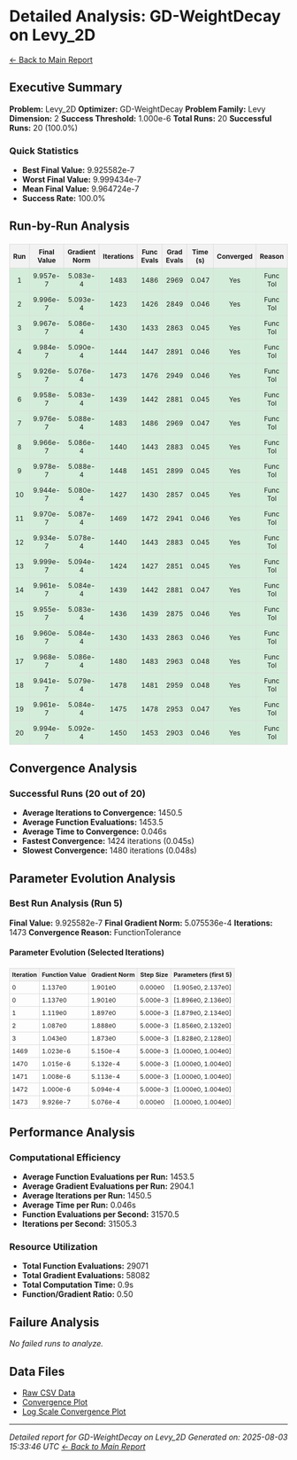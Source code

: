 # Detailed Analysis: GD-WeightDecay on Levy_2D
[← Back to Main Report](benchmark_report.md)
## Executive Summary
**Problem:** Levy_2D
**Optimizer:** GD-WeightDecay
**Problem Family:** Levy
**Dimension:** 2
**Success Threshold:** 1.000e-6
**Total Runs:** 20
**Successful Runs:** 20 (100.0%)

### Quick Statistics
* **Best Final Value:** 9.925582e-7
* **Worst Final Value:** 9.999434e-7
* **Mean Final Value:** 9.964724e-7
* **Success Rate:** 100.0%


## Run-by-Run Analysis
<table style="border-collapse: collapse; width: 100%; margin: 20px 0; font-size: 12px;">
<tr style="background-color: #f2f2f2;">
<th style="border: 1px solid #ddd; padding: 6px; text-align: center;">Run</th>
<th style="border: 1px solid #ddd; padding: 6px; text-align: center;">Final Value</th>
<th style="border: 1px solid #ddd; padding: 6px; text-align: center;">Gradient Norm</th>
<th style="border: 1px solid #ddd; padding: 6px; text-align: center;">Iterations</th>
<th style="border: 1px solid #ddd; padding: 6px; text-align: center;">Func Evals</th>
<th style="border: 1px solid #ddd; padding: 6px; text-align: center;">Grad Evals</th>
<th style="border: 1px solid #ddd; padding: 6px; text-align: center;">Time (s)</th>
<th style="border: 1px solid #ddd; padding: 6px; text-align: center;">Converged</th>
<th style="border: 1px solid #ddd; padding: 6px; text-align: center;">Reason</th>
</tr>
<tr style="background-color: #d4edda;">
<td style="border: 1px solid #ddd; padding: 6px; text-align: center;">1</td>
<td style="border: 1px solid #ddd; padding: 6px; text-align: center;">9.957e-7</td>
<td style="border: 1px solid #ddd; padding: 6px; text-align: center;">5.083e-4</td>
<td style="border: 1px solid #ddd; padding: 6px; text-align: center;">1483</td>
<td style="border: 1px solid #ddd; padding: 6px; text-align: center;">1486</td>
<td style="border: 1px solid #ddd; padding: 6px; text-align: center;">2969</td>
<td style="border: 1px solid #ddd; padding: 6px; text-align: center;">0.047</td>
<td style="border: 1px solid #ddd; padding: 6px; text-align: center;">Yes</td>
<td style="border: 1px solid #ddd; padding: 6px; text-align: center;">Func Tol</td>
</tr>
<tr style="background-color: #d4edda;">
<td style="border: 1px solid #ddd; padding: 6px; text-align: center;">2</td>
<td style="border: 1px solid #ddd; padding: 6px; text-align: center;">9.996e-7</td>
<td style="border: 1px solid #ddd; padding: 6px; text-align: center;">5.093e-4</td>
<td style="border: 1px solid #ddd; padding: 6px; text-align: center;">1423</td>
<td style="border: 1px solid #ddd; padding: 6px; text-align: center;">1426</td>
<td style="border: 1px solid #ddd; padding: 6px; text-align: center;">2849</td>
<td style="border: 1px solid #ddd; padding: 6px; text-align: center;">0.046</td>
<td style="border: 1px solid #ddd; padding: 6px; text-align: center;">Yes</td>
<td style="border: 1px solid #ddd; padding: 6px; text-align: center;">Func Tol</td>
</tr>
<tr style="background-color: #d4edda;">
<td style="border: 1px solid #ddd; padding: 6px; text-align: center;">3</td>
<td style="border: 1px solid #ddd; padding: 6px; text-align: center;">9.967e-7</td>
<td style="border: 1px solid #ddd; padding: 6px; text-align: center;">5.086e-4</td>
<td style="border: 1px solid #ddd; padding: 6px; text-align: center;">1430</td>
<td style="border: 1px solid #ddd; padding: 6px; text-align: center;">1433</td>
<td style="border: 1px solid #ddd; padding: 6px; text-align: center;">2863</td>
<td style="border: 1px solid #ddd; padding: 6px; text-align: center;">0.045</td>
<td style="border: 1px solid #ddd; padding: 6px; text-align: center;">Yes</td>
<td style="border: 1px solid #ddd; padding: 6px; text-align: center;">Func Tol</td>
</tr>
<tr style="background-color: #d4edda;">
<td style="border: 1px solid #ddd; padding: 6px; text-align: center;">4</td>
<td style="border: 1px solid #ddd; padding: 6px; text-align: center;">9.984e-7</td>
<td style="border: 1px solid #ddd; padding: 6px; text-align: center;">5.090e-4</td>
<td style="border: 1px solid #ddd; padding: 6px; text-align: center;">1444</td>
<td style="border: 1px solid #ddd; padding: 6px; text-align: center;">1447</td>
<td style="border: 1px solid #ddd; padding: 6px; text-align: center;">2891</td>
<td style="border: 1px solid #ddd; padding: 6px; text-align: center;">0.046</td>
<td style="border: 1px solid #ddd; padding: 6px; text-align: center;">Yes</td>
<td style="border: 1px solid #ddd; padding: 6px; text-align: center;">Func Tol</td>
</tr>
<tr style="background-color: #d4edda;">
<td style="border: 1px solid #ddd; padding: 6px; text-align: center;">5</td>
<td style="border: 1px solid #ddd; padding: 6px; text-align: center;">9.926e-7</td>
<td style="border: 1px solid #ddd; padding: 6px; text-align: center;">5.076e-4</td>
<td style="border: 1px solid #ddd; padding: 6px; text-align: center;">1473</td>
<td style="border: 1px solid #ddd; padding: 6px; text-align: center;">1476</td>
<td style="border: 1px solid #ddd; padding: 6px; text-align: center;">2949</td>
<td style="border: 1px solid #ddd; padding: 6px; text-align: center;">0.046</td>
<td style="border: 1px solid #ddd; padding: 6px; text-align: center;">Yes</td>
<td style="border: 1px solid #ddd; padding: 6px; text-align: center;">Func Tol</td>
</tr>
<tr style="background-color: #d4edda;">
<td style="border: 1px solid #ddd; padding: 6px; text-align: center;">6</td>
<td style="border: 1px solid #ddd; padding: 6px; text-align: center;">9.958e-7</td>
<td style="border: 1px solid #ddd; padding: 6px; text-align: center;">5.083e-4</td>
<td style="border: 1px solid #ddd; padding: 6px; text-align: center;">1439</td>
<td style="border: 1px solid #ddd; padding: 6px; text-align: center;">1442</td>
<td style="border: 1px solid #ddd; padding: 6px; text-align: center;">2881</td>
<td style="border: 1px solid #ddd; padding: 6px; text-align: center;">0.045</td>
<td style="border: 1px solid #ddd; padding: 6px; text-align: center;">Yes</td>
<td style="border: 1px solid #ddd; padding: 6px; text-align: center;">Func Tol</td>
</tr>
<tr style="background-color: #d4edda;">
<td style="border: 1px solid #ddd; padding: 6px; text-align: center;">7</td>
<td style="border: 1px solid #ddd; padding: 6px; text-align: center;">9.976e-7</td>
<td style="border: 1px solid #ddd; padding: 6px; text-align: center;">5.088e-4</td>
<td style="border: 1px solid #ddd; padding: 6px; text-align: center;">1483</td>
<td style="border: 1px solid #ddd; padding: 6px; text-align: center;">1486</td>
<td style="border: 1px solid #ddd; padding: 6px; text-align: center;">2969</td>
<td style="border: 1px solid #ddd; padding: 6px; text-align: center;">0.047</td>
<td style="border: 1px solid #ddd; padding: 6px; text-align: center;">Yes</td>
<td style="border: 1px solid #ddd; padding: 6px; text-align: center;">Func Tol</td>
</tr>
<tr style="background-color: #d4edda;">
<td style="border: 1px solid #ddd; padding: 6px; text-align: center;">8</td>
<td style="border: 1px solid #ddd; padding: 6px; text-align: center;">9.966e-7</td>
<td style="border: 1px solid #ddd; padding: 6px; text-align: center;">5.086e-4</td>
<td style="border: 1px solid #ddd; padding: 6px; text-align: center;">1440</td>
<td style="border: 1px solid #ddd; padding: 6px; text-align: center;">1443</td>
<td style="border: 1px solid #ddd; padding: 6px; text-align: center;">2883</td>
<td style="border: 1px solid #ddd; padding: 6px; text-align: center;">0.045</td>
<td style="border: 1px solid #ddd; padding: 6px; text-align: center;">Yes</td>
<td style="border: 1px solid #ddd; padding: 6px; text-align: center;">Func Tol</td>
</tr>
<tr style="background-color: #d4edda;">
<td style="border: 1px solid #ddd; padding: 6px; text-align: center;">9</td>
<td style="border: 1px solid #ddd; padding: 6px; text-align: center;">9.978e-7</td>
<td style="border: 1px solid #ddd; padding: 6px; text-align: center;">5.088e-4</td>
<td style="border: 1px solid #ddd; padding: 6px; text-align: center;">1448</td>
<td style="border: 1px solid #ddd; padding: 6px; text-align: center;">1451</td>
<td style="border: 1px solid #ddd; padding: 6px; text-align: center;">2899</td>
<td style="border: 1px solid #ddd; padding: 6px; text-align: center;">0.045</td>
<td style="border: 1px solid #ddd; padding: 6px; text-align: center;">Yes</td>
<td style="border: 1px solid #ddd; padding: 6px; text-align: center;">Func Tol</td>
</tr>
<tr style="background-color: #d4edda;">
<td style="border: 1px solid #ddd; padding: 6px; text-align: center;">10</td>
<td style="border: 1px solid #ddd; padding: 6px; text-align: center;">9.944e-7</td>
<td style="border: 1px solid #ddd; padding: 6px; text-align: center;">5.080e-4</td>
<td style="border: 1px solid #ddd; padding: 6px; text-align: center;">1427</td>
<td style="border: 1px solid #ddd; padding: 6px; text-align: center;">1430</td>
<td style="border: 1px solid #ddd; padding: 6px; text-align: center;">2857</td>
<td style="border: 1px solid #ddd; padding: 6px; text-align: center;">0.045</td>
<td style="border: 1px solid #ddd; padding: 6px; text-align: center;">Yes</td>
<td style="border: 1px solid #ddd; padding: 6px; text-align: center;">Func Tol</td>
</tr>
<tr style="background-color: #d4edda;">
<td style="border: 1px solid #ddd; padding: 6px; text-align: center;">11</td>
<td style="border: 1px solid #ddd; padding: 6px; text-align: center;">9.970e-7</td>
<td style="border: 1px solid #ddd; padding: 6px; text-align: center;">5.087e-4</td>
<td style="border: 1px solid #ddd; padding: 6px; text-align: center;">1469</td>
<td style="border: 1px solid #ddd; padding: 6px; text-align: center;">1472</td>
<td style="border: 1px solid #ddd; padding: 6px; text-align: center;">2941</td>
<td style="border: 1px solid #ddd; padding: 6px; text-align: center;">0.046</td>
<td style="border: 1px solid #ddd; padding: 6px; text-align: center;">Yes</td>
<td style="border: 1px solid #ddd; padding: 6px; text-align: center;">Func Tol</td>
</tr>
<tr style="background-color: #d4edda;">
<td style="border: 1px solid #ddd; padding: 6px; text-align: center;">12</td>
<td style="border: 1px solid #ddd; padding: 6px; text-align: center;">9.934e-7</td>
<td style="border: 1px solid #ddd; padding: 6px; text-align: center;">5.078e-4</td>
<td style="border: 1px solid #ddd; padding: 6px; text-align: center;">1440</td>
<td style="border: 1px solid #ddd; padding: 6px; text-align: center;">1443</td>
<td style="border: 1px solid #ddd; padding: 6px; text-align: center;">2883</td>
<td style="border: 1px solid #ddd; padding: 6px; text-align: center;">0.045</td>
<td style="border: 1px solid #ddd; padding: 6px; text-align: center;">Yes</td>
<td style="border: 1px solid #ddd; padding: 6px; text-align: center;">Func Tol</td>
</tr>
<tr style="background-color: #d4edda;">
<td style="border: 1px solid #ddd; padding: 6px; text-align: center;">13</td>
<td style="border: 1px solid #ddd; padding: 6px; text-align: center;">9.999e-7</td>
<td style="border: 1px solid #ddd; padding: 6px; text-align: center;">5.094e-4</td>
<td style="border: 1px solid #ddd; padding: 6px; text-align: center;">1424</td>
<td style="border: 1px solid #ddd; padding: 6px; text-align: center;">1427</td>
<td style="border: 1px solid #ddd; padding: 6px; text-align: center;">2851</td>
<td style="border: 1px solid #ddd; padding: 6px; text-align: center;">0.045</td>
<td style="border: 1px solid #ddd; padding: 6px; text-align: center;">Yes</td>
<td style="border: 1px solid #ddd; padding: 6px; text-align: center;">Func Tol</td>
</tr>
<tr style="background-color: #d4edda;">
<td style="border: 1px solid #ddd; padding: 6px; text-align: center;">14</td>
<td style="border: 1px solid #ddd; padding: 6px; text-align: center;">9.961e-7</td>
<td style="border: 1px solid #ddd; padding: 6px; text-align: center;">5.084e-4</td>
<td style="border: 1px solid #ddd; padding: 6px; text-align: center;">1439</td>
<td style="border: 1px solid #ddd; padding: 6px; text-align: center;">1442</td>
<td style="border: 1px solid #ddd; padding: 6px; text-align: center;">2881</td>
<td style="border: 1px solid #ddd; padding: 6px; text-align: center;">0.047</td>
<td style="border: 1px solid #ddd; padding: 6px; text-align: center;">Yes</td>
<td style="border: 1px solid #ddd; padding: 6px; text-align: center;">Func Tol</td>
</tr>
<tr style="background-color: #d4edda;">
<td style="border: 1px solid #ddd; padding: 6px; text-align: center;">15</td>
<td style="border: 1px solid #ddd; padding: 6px; text-align: center;">9.955e-7</td>
<td style="border: 1px solid #ddd; padding: 6px; text-align: center;">5.083e-4</td>
<td style="border: 1px solid #ddd; padding: 6px; text-align: center;">1436</td>
<td style="border: 1px solid #ddd; padding: 6px; text-align: center;">1439</td>
<td style="border: 1px solid #ddd; padding: 6px; text-align: center;">2875</td>
<td style="border: 1px solid #ddd; padding: 6px; text-align: center;">0.046</td>
<td style="border: 1px solid #ddd; padding: 6px; text-align: center;">Yes</td>
<td style="border: 1px solid #ddd; padding: 6px; text-align: center;">Func Tol</td>
</tr>
<tr style="background-color: #d4edda;">
<td style="border: 1px solid #ddd; padding: 6px; text-align: center;">16</td>
<td style="border: 1px solid #ddd; padding: 6px; text-align: center;">9.960e-7</td>
<td style="border: 1px solid #ddd; padding: 6px; text-align: center;">5.084e-4</td>
<td style="border: 1px solid #ddd; padding: 6px; text-align: center;">1430</td>
<td style="border: 1px solid #ddd; padding: 6px; text-align: center;">1433</td>
<td style="border: 1px solid #ddd; padding: 6px; text-align: center;">2863</td>
<td style="border: 1px solid #ddd; padding: 6px; text-align: center;">0.046</td>
<td style="border: 1px solid #ddd; padding: 6px; text-align: center;">Yes</td>
<td style="border: 1px solid #ddd; padding: 6px; text-align: center;">Func Tol</td>
</tr>
<tr style="background-color: #d4edda;">
<td style="border: 1px solid #ddd; padding: 6px; text-align: center;">17</td>
<td style="border: 1px solid #ddd; padding: 6px; text-align: center;">9.968e-7</td>
<td style="border: 1px solid #ddd; padding: 6px; text-align: center;">5.086e-4</td>
<td style="border: 1px solid #ddd; padding: 6px; text-align: center;">1480</td>
<td style="border: 1px solid #ddd; padding: 6px; text-align: center;">1483</td>
<td style="border: 1px solid #ddd; padding: 6px; text-align: center;">2963</td>
<td style="border: 1px solid #ddd; padding: 6px; text-align: center;">0.048</td>
<td style="border: 1px solid #ddd; padding: 6px; text-align: center;">Yes</td>
<td style="border: 1px solid #ddd; padding: 6px; text-align: center;">Func Tol</td>
</tr>
<tr style="background-color: #d4edda;">
<td style="border: 1px solid #ddd; padding: 6px; text-align: center;">18</td>
<td style="border: 1px solid #ddd; padding: 6px; text-align: center;">9.941e-7</td>
<td style="border: 1px solid #ddd; padding: 6px; text-align: center;">5.079e-4</td>
<td style="border: 1px solid #ddd; padding: 6px; text-align: center;">1478</td>
<td style="border: 1px solid #ddd; padding: 6px; text-align: center;">1481</td>
<td style="border: 1px solid #ddd; padding: 6px; text-align: center;">2959</td>
<td style="border: 1px solid #ddd; padding: 6px; text-align: center;">0.048</td>
<td style="border: 1px solid #ddd; padding: 6px; text-align: center;">Yes</td>
<td style="border: 1px solid #ddd; padding: 6px; text-align: center;">Func Tol</td>
</tr>
<tr style="background-color: #d4edda;">
<td style="border: 1px solid #ddd; padding: 6px; text-align: center;">19</td>
<td style="border: 1px solid #ddd; padding: 6px; text-align: center;">9.961e-7</td>
<td style="border: 1px solid #ddd; padding: 6px; text-align: center;">5.084e-4</td>
<td style="border: 1px solid #ddd; padding: 6px; text-align: center;">1475</td>
<td style="border: 1px solid #ddd; padding: 6px; text-align: center;">1478</td>
<td style="border: 1px solid #ddd; padding: 6px; text-align: center;">2953</td>
<td style="border: 1px solid #ddd; padding: 6px; text-align: center;">0.047</td>
<td style="border: 1px solid #ddd; padding: 6px; text-align: center;">Yes</td>
<td style="border: 1px solid #ddd; padding: 6px; text-align: center;">Func Tol</td>
</tr>
<tr style="background-color: #d4edda;">
<td style="border: 1px solid #ddd; padding: 6px; text-align: center;">20</td>
<td style="border: 1px solid #ddd; padding: 6px; text-align: center;">9.994e-7</td>
<td style="border: 1px solid #ddd; padding: 6px; text-align: center;">5.092e-4</td>
<td style="border: 1px solid #ddd; padding: 6px; text-align: center;">1450</td>
<td style="border: 1px solid #ddd; padding: 6px; text-align: center;">1453</td>
<td style="border: 1px solid #ddd; padding: 6px; text-align: center;">2903</td>
<td style="border: 1px solid #ddd; padding: 6px; text-align: center;">0.046</td>
<td style="border: 1px solid #ddd; padding: 6px; text-align: center;">Yes</td>
<td style="border: 1px solid #ddd; padding: 6px; text-align: center;">Func Tol</td>
</tr>
</table>

## Convergence Analysis

### Successful Runs (20 out of 20)

* **Average Iterations to Convergence:** 1450.5
* **Average Function Evaluations:** 1453.5
* **Average Time to Convergence:** 0.046s
* **Fastest Convergence:** 1424 iterations (0.045s)
* **Slowest Convergence:** 1480 iterations (0.048s)

## Parameter Evolution Analysis

### Best Run Analysis (Run 5)
**Final Value:** 9.925582e-7
**Final Gradient Norm:** 5.075536e-4
**Iterations:** 1473
**Convergence Reason:** FunctionTolerance

#### Parameter Evolution (Selected Iterations)

<table style="border-collapse: collapse; width: 100%; margin: 20px 0; font-size: 11px;">
<tr style="background-color: #f2f2f2;">
<th style="border: 1px solid #ddd; padding: 4px;">Iteration</th>
<th style="border: 1px solid #ddd; padding: 4px;">Function Value</th>
<th style="border: 1px solid #ddd; padding: 4px;">Gradient Norm</th>
<th style="border: 1px solid #ddd; padding: 4px;">Step Size</th>
<th style="border: 1px solid #ddd; padding: 4px;">Parameters (first 5)</th>
</tr>
<tr><td style="border: 1px solid #ddd; padding: 4px;">0</td><td style="border: 1px solid #ddd; padding: 4px;">1.137e0</td><td style="border: 1px solid #ddd; padding: 4px;">1.901e0</td><td style="border: 1px solid #ddd; padding: 4px;">0.000e0</td><td style="border: 1px solid #ddd; padding: 4px;">[1.905e0, 2.137e0]</td></tr>
<tr><td style="border: 1px solid #ddd; padding: 4px;">0</td><td style="border: 1px solid #ddd; padding: 4px;">1.137e0</td><td style="border: 1px solid #ddd; padding: 4px;">1.901e0</td><td style="border: 1px solid #ddd; padding: 4px;">5.000e-3</td><td style="border: 1px solid #ddd; padding: 4px;">[1.896e0, 2.136e0]</td></tr>
<tr><td style="border: 1px solid #ddd; padding: 4px;">1</td><td style="border: 1px solid #ddd; padding: 4px;">1.119e0</td><td style="border: 1px solid #ddd; padding: 4px;">1.897e0</td><td style="border: 1px solid #ddd; padding: 4px;">5.000e-3</td><td style="border: 1px solid #ddd; padding: 4px;">[1.879e0, 2.134e0]</td></tr>
<tr><td style="border: 1px solid #ddd; padding: 4px;">2</td><td style="border: 1px solid #ddd; padding: 4px;">1.087e0</td><td style="border: 1px solid #ddd; padding: 4px;">1.888e0</td><td style="border: 1px solid #ddd; padding: 4px;">5.000e-3</td><td style="border: 1px solid #ddd; padding: 4px;">[1.856e0, 2.132e0]</td></tr>
<tr><td style="border: 1px solid #ddd; padding: 4px;">3</td><td style="border: 1px solid #ddd; padding: 4px;">1.043e0</td><td style="border: 1px solid #ddd; padding: 4px;">1.873e0</td><td style="border: 1px solid #ddd; padding: 4px;">5.000e-3</td><td style="border: 1px solid #ddd; padding: 4px;">[1.828e0, 2.128e0]</td></tr>
<tr><td style="border: 1px solid #ddd; padding: 4px;">1469</td><td style="border: 1px solid #ddd; padding: 4px;">1.023e-6</td><td style="border: 1px solid #ddd; padding: 4px;">5.150e-4</td><td style="border: 1px solid #ddd; padding: 4px;">5.000e-3</td><td style="border: 1px solid #ddd; padding: 4px;">[1.000e0, 1.004e0]</td></tr>
<tr><td style="border: 1px solid #ddd; padding: 4px;">1470</td><td style="border: 1px solid #ddd; padding: 4px;">1.015e-6</td><td style="border: 1px solid #ddd; padding: 4px;">5.132e-4</td><td style="border: 1px solid #ddd; padding: 4px;">5.000e-3</td><td style="border: 1px solid #ddd; padding: 4px;">[1.000e0, 1.004e0]</td></tr>
<tr><td style="border: 1px solid #ddd; padding: 4px;">1471</td><td style="border: 1px solid #ddd; padding: 4px;">1.008e-6</td><td style="border: 1px solid #ddd; padding: 4px;">5.113e-4</td><td style="border: 1px solid #ddd; padding: 4px;">5.000e-3</td><td style="border: 1px solid #ddd; padding: 4px;">[1.000e0, 1.004e0]</td></tr>
<tr><td style="border: 1px solid #ddd; padding: 4px;">1472</td><td style="border: 1px solid #ddd; padding: 4px;">1.000e-6</td><td style="border: 1px solid #ddd; padding: 4px;">5.094e-4</td><td style="border: 1px solid #ddd; padding: 4px;">5.000e-3</td><td style="border: 1px solid #ddd; padding: 4px;">[1.000e0, 1.004e0]</td></tr>
<tr><td style="border: 1px solid #ddd; padding: 4px;">1473</td><td style="border: 1px solid #ddd; padding: 4px;">9.926e-7</td><td style="border: 1px solid #ddd; padding: 4px;">5.076e-4</td><td style="border: 1px solid #ddd; padding: 4px;">0.000e0</td><td style="border: 1px solid #ddd; padding: 4px;">[1.000e0, 1.004e0]</td></tr>
</table>

## Performance Analysis

### Computational Efficiency
- **Average Function Evaluations per Run:** 1453.5
- **Average Gradient Evaluations per Run:** 2904.1
- **Average Iterations per Run:** 1450.5
- **Average Time per Run:** 0.046s
- **Function Evaluations per Second:** 31570.5
- **Iterations per Second:** 31505.3
### Resource Utilization
- **Total Function Evaluations:** 29071
- **Total Gradient Evaluations:** 58082
- **Total Computation Time:** 0.9s
- **Function/Gradient Ratio:** 0.50
## Failure Analysis

*No failed runs to analyze.*



## Data Files
* [Raw CSV Data](../data/problems/Levy_2D_results.csv)
* [Convergence Plot](../plots/Levy_2D.png)
* [Log Scale Convergence Plot](../plots/Levy_2D_log.png)


---
*Detailed report for GD-WeightDecay on Levy_2D*
*Generated on: 2025-08-03 15:33:46 UTC*
*[← Back to Main Report](../benchmark_report.md)*
